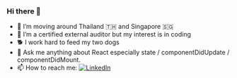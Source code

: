 ### Hi there 👋

- 🔭 I’m moving around Thailand 🇹🇭 and Singapore 🇸🇬
- 🌱 I’m a certified external auditor but my interest is in coding
- 🐕 I work hard to feed my two dogs 
- 💬 Ask me anything about React especially state / componentDidUpdate / componentDidMount.
- 📫 How to reach me: [![LinkedIn](https://img.shields.io/badge/LinkedIn-neenachcha-blue?link=https://www.linkedin.com/in/nachcha-aroonrerk/)](https://www.linkedin.com/in/nachcha-aroonrerk/)


<!--
**neenachcha/neenachcha** is a ✨ _special_ ✨ repository because its `README.md` (this file) appears on your GitHub profile.

Here are some ideas to get you started:

- 🔭 I’m currently working on ...
- 🌱 I’m currently learning ...
- 👯 I’m looking to collaborate on ...
- 🤔 I’m looking for help with ...
- 💬 Ask me about ...
- 📫 How to reach me: ...
- 😄 Pronouns: ...
- ⚡ Fun fact: ...
-->
